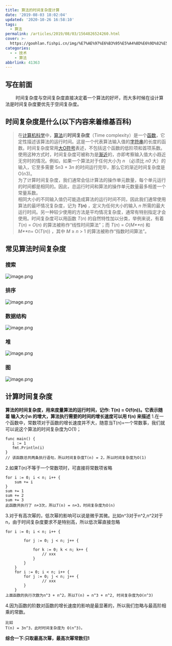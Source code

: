 ```yaml
---
title: 算法的时间复杂度计算
date: '2019-08-03 18:02:04'
updated: '2020-10-26 16:58:10'
tags:
  - 算法
permalink: /articles/2019/08/03/1564826524260.html
cover: >-
  https://goohlan.fishpi.cn/img/%E7%AE%97%E6%B3%95%E5%A4%8D%E6%9D%82%E5%BA%A6.png
categories:
  - - 技术
    - 算法
abbrlink: 41363
---
```

## 写在前面

   时间复杂度与空间复杂度直接决定着一个算法的好坏，而大多时候在设计算法是时间复杂度要优先于空间复杂度。

## 时间复杂度是什么(以下内容来着维基百科)

> 在[计算机科学](https://zh.wikipedia.org/wiki/%E8%AE%A1%E7%AE%97%E6%9C%BA%E7%A7%91%E5%AD%A6 "计算机科学")中，[算法](https://zh.wikipedia.org/wiki/%E7%AE%97%E6%B3%95 "算法")的**时间复杂度**（Time complexity）是一个[函数](https://zh.wikipedia.org/wiki/%E5%87%BD%E6%95%B0 "函数")，它定性描述该算法的运行时间。这是一个代表算法输入值的[字符串](https://zh.wikipedia.org/wiki/%E5%AD%97%E7%AC%A6%E4%B8%B2 "字符串")的长度的函数。时间复杂度常用[大O符号](https://zh.wikipedia.org/wiki/%E5%A4%A7O%E7%AC%A6%E5%8F%B7 "大O符号")表述，不包括这个函数的低阶项和首项系数。使用这种方式时，时间复杂度可被称为是[渐近](https://zh.wikipedia.org/wiki/%E6%B8%90%E8%BF%91%E5%88%86%E6%9E%90 "渐近分析")的，亦即考察输入值大小趋近无穷时的情况。例如，如果一个算法对于任何大小为 *n* （必须比 *n0* 大）的输入，它至多需要 5*n*3 + 3*n* 的时间运行完毕，那么它的渐近时间复杂度是 O(*n*3)。<br/>
> 为了计算时间复杂度，我们通常会估计算法的操作单元数量，每个单元运行的时间都是相同的。因此，总运行时间和算法的操作单元数量最多相差一个常量系数。<br/>
> 相同大小的不同输入值仍可能造成算法的运行时间不同，因此我们通常使用算法的最坏情况复杂度，记为 ***T*(*n*)** ，定义为任何大小的输入 *n* 所需的最大运行时间。另一种较少使用的方法是平均情况复杂度，通常有特别指定才会使用。时间复杂度可以用函数 *T*(*n*) 的自然特性加以分类，举例来说，有着 *T*(*n*) = *O*(*n*) 的算法被称作“线性时间算法”；而 *T*(*n*) = *O*(*M**n*) 和 *M**n*= O(*T*(*n*)) ，其中 *M* ≥ *n* > 1 的算法被称作“指数时间算法”。

## 常见算法时间复杂度

### 搜索

![image.png](https://goohlan.fishpi.cn/img/image-8ba9a3db.png)

### 排序

![image.png](https://goohlan.fishpi.cn/img/image-3a8afbfd.png)

### 数据结构

![image.png](https://goohlan.fishpi.cn/img/image-fc45c2ae.png)

### 堆

![image.png](https://goohlan.fishpi.cn/img/image-ed711758.png)

### 图

![image.png](https://goohlan.fishpi.cn/img/image-813479ac.png)

## 计算时间复杂度

**算法的时间复杂度，用来度量算法的运行时间，记作: T(n) = O(f(n))。它表示随着 输入大小n 的增大，算法执行需要的时间的增长速度可以用 f(n) 来描述**
1.在一个函数中，常数项对于函数的增长速度并不大，随意当T(n)=一个常数事，我们就可以说这个算法的时间复杂度为O(1)；

```
func main() {
   i := 1
   fmt.Println(i)
}
// 该函数总共两条执行语句，所以时间复杂度T(n) = 2，所以时间复杂度为O(1)
```

2.如果T(n)不等于一个常数项时，可直接将常数项省略

```
for i := 0; i < n; i++ {
	sum += i
}
sum += 1
sum += 2
sum += 3
此函数共执行了 n+3次，所以T(n) = n+3，时间复杂度为O(n)
```

3.对于有高次幂的，低次幂的影响可以说是微乎其微。比如n^3对于n^2,n^2对于n，由于时间复杂度要求不是特别高，所以低次幂直接忽略

```
for i := 0; i < n; i++ {

        for j := 0; j < n; j++ {

            for k := 0; k < n; k++ {
                // xxx
            }
        }
    }
    for i := 0; i < n; i++ {
        for j := 0; j < n; j++ {
                // xxx
        }
    }
上面函数的执行次数为n^3 + n^2，所以T(n) = n^3 + n^2, 时间复杂度为O(n^3)
```

4.因为函数的阶数对函数的增长速度的影响是最显著的，所以我们忽略与最高阶相乘的常数。

```
比如
T(n) = 3n^3，此时时间复杂度为 O(n^3)。
```

**综合一下:只取最高次幂，最高次幂常数归1**

